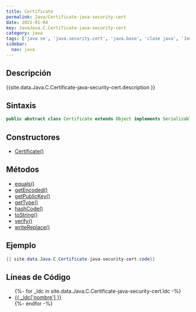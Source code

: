 ```yaml
---
title: Certificate
permalink: Java/Certificate-java-security-cert
date: 2021-01-04
key: JavaJava.C.Certificate-java-security-cert
category: java
tags: ['java se', 'java.security.cert', 'java.base', 'clase java', 'Java 1.2']
sidebar: 
  nav: java
---
```


## Descripción
{{site.data.Java.C.Certificate-java-security-cert.description }}

## Sintaxis
~~~java
public abstract class Certificate extends Object implements Serializable
~~~

## Constructores
* [Certificate()](/Java/Certificate-java-security-cert/Certificate/)

## Métodos
* [equals()](/Java/Certificate-java-security-cert/equals)
* [getEncoded()](/Java/Certificate-java-security-cert/getEncoded)
* [getPublicKey()](/Java/Certificate-java-security-cert/getPublicKey)
* [getType()](/Java/Certificate-java-security-cert/getType)
* [hashCode()](/Java/Certificate-java-security-cert/hashCode)
* [toString()](/Java/Certificate-java-security-cert/toString)
* [verify()](/Java/Certificate-java-security-cert/verify)
* [writeReplace()](/Java/Certificate-java-security-cert/writeReplace)

## Ejemplo
~~~java
{{ site.data.Java.C.Certificate-java-security-cert.code}}
~~~

## Líneas de Código
<ul>
{%- for _ldc in site.data.Java.C.Certificate-java-security-cert.ldc -%}
   <li>
       <a href="{{_ldc['url'] }}">{{ _ldc['nombre'] }}</a>
   </li>
{%- endfor -%}
</ul>
